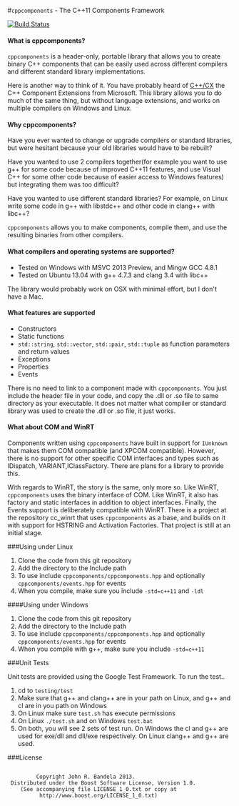 #`cppcomponents` - The C++11 Components Framework 

[![Build Status](https://travis-ci.org/jbandela/cppcomponents.svg?branch=master)](https://travis-ci.org/jbandela/cppcomponents)

#### What is cppcomponents?
`cppcomponents` is a header-only, portable library that allows you to create binary C++ components that can be easily used
across different compilers and different standard library implementations.

Here is another way to think of it. You have probably heard of [C++/CX](http://en.wikipedia.org/wiki/C%2B%2B/CX) the C++ 
Component Extensions from Microsoft. This library allows you to do much of the same thing, but without language extensions,
and works on multiple compilers on Windows and Linux.



#### Why cppcomponents?

Have you ever wanted to change or upgrade compilers or standard libraries, but were hesitant because your old libraries would have to be rebuilt?

Have you wanted to use 2 compilers together(for example you want to use g++ for some code because of improved C++11 features, 
and use Visual C++ for some other code because of easier access to Windows features) but integrating them was too difficult?

Have you wanted to use different standard libraries? For example, on Linux write some code in g++ with libstdc++ and other code in clang++ with libc++?

`cppcomponents` allows you to make components, compile them, and use the resulting binaries from other compilers.

#### What compilers and operating systems are supported?

* Tested on Windows with MSVC 2013 Preview, and Mingw GCC 4.8.1 
* Tested on Ubuntu 13.04 with g++ 4.7.3 and clang 3.4 with libc++

The library would probably work on OSX with minimal effort, but I don't have a Mac.


#### What features are supported

* Constructors
* Static functions
* `std::string`, `std::vector`, `std::pair`, `std::tuple` as function parameters and return values
* Exceptions
* Properties
* Events

There is no need to link to a component made with `cppcomponents`. You just include the header file in your code, and copy the .dll or .so file to same directory as your 
executable. It does not matter what compiler or standard library was used to create the .dll or .so file, it just works.

#### What about COM and WinRT

Components written using `cppcomponents` have built in support for `IUnknown` that makes them COM compatible (and XPCOM compatible). 
However, there is no support for other specific COM interfaces and types such as IDispatch, VARIANT,IClassFactory. There are plans for a library to provide this.

With regards to WinRT, the story is the same, only more so. Like WinRT, `cppcomponents` uses the binary interface of COM.
Like WinRT, it also has factory and static interfaces in addition to object interfaces. Finally, the Events support is deliberately
compatible with WinRT.
There is a project at the repository cc_winrt that uses `cppcomponents` as a base, and builds on it with support for HSTRING and Activation Factories.
That project is still at an initial stage.


###Using under Linux

1. Clone the code from this git repository
2. Add the directory to the Include path
3. To use include `cppcomponents/cppcomponents.hpp` and optionally `cppcomponents/events.hpp` for events
4. When you compile, make sure you include `-std=c++11` and `-ldl`

####Using under Windows

1. Clone the code from this git repository
2. Add the directory to the Include path
3. To use include `cppcomponents/cppcomponents.hpp` and optionally `cppcomponents/events.hpp` for events
4. When you compile with g++, make sure you include `-std=c++11`


###Unit Tests

Unit tests are provided using the Google Test Framework.
To run the test..

1. cd to `testing/test` 
2. Make sure that g++ and clang++ are in your path on Linux, and g++ and cl are in you path on Windows
3. On Linux make sure `test.sh` has execute permissions
4. On Linux `./test.sh` and on Windows `test.bat`
5. On both, you will see 2 sets of test run. On Windows the cl and g++ are used for exe/dll and dll/exe respectively. On Linux clang++ and g++ are used.



###License

```

         Copyright John R. Bandela 2013.
 Distributed under the Boost Software License, Version 1.0.
    (See accompanying file LICENSE_1_0.txt or copy at
          http://www.boost.org/LICENSE_1_0.txt)
```
